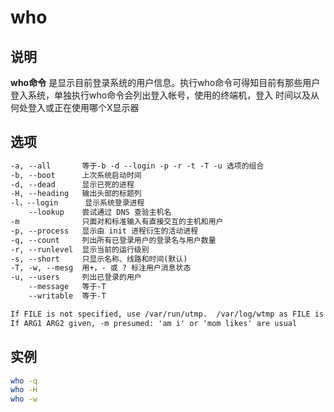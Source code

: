 # **who**

## 说明

**who命令** 是显示目前登录系统的用户信息。执行who命令可得知目前有那些用户登入系统，单独执行who命令会列出登入帐号，使用的终端机，登入
时间以及从何处登入或正在使用哪个X显示器

## 选项

```markdown
-a, --all		等于-b -d --login -p -r -t -T -u 选项的组合
-b, --boot		上次系统启动时间
-d, --dead		显示已死的进程
-H, --heading	输出头部的标题列
-l，--login		显示系统登录进程
    --lookup	尝试通过 DNS 查验主机名
-m			    只面对和标准输入有直接交互的主机和用户
-p, --process	显示由 init 进程衍生的活动进程
-q, --count		列出所有已登录用户的登录名与用户数量
-r, --runlevel	显示当前的运行级别
-s, --short		只显示名称、线路和时间(默认)
-T, -w, --mesg	用+，- 或 ? 标注用户消息状态
-u, --users		列出已登录的用户
    --message	等于-T
    --writable	等于-T

If FILE is not specified, use /var/run/utmp.  /var/log/wtmp as FILE is common.
If ARG1 ARG2 given, -m presumed: 'am i' or 'mom likes' are usual

```


## 实例

```bash
who -q
who -H
who -w

```


